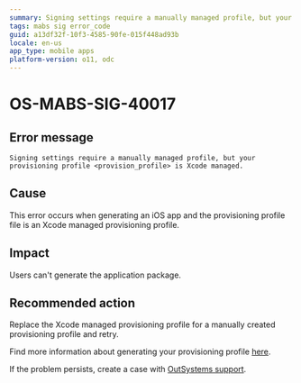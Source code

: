 ```yaml
---
summary: Signing settings require a manually managed profile, but your provisioning profile <provision_profile> is Xcode managed.
tags: mabs sig error_code
guid: a13df32f-10f3-4585-90fe-015f448ad93b
locale: en-us
app_type: mobile apps
platform-version: o11, odc
---
```


# OS-MABS-SIG-40017

## Error message

`Signing settings require a manually managed profile, but your provisioning profile <provision_profile> is Xcode managed.`

## Cause

This error occurs when generating an iOS app and the provisioning profile file is an Xcode managed provisioning profile.

## Impact

Users can't generate the application package.

## Recommended action

Replace the Xcode managed provisioning profile for a manually created provisioning profile and retry.

Find more information about generating your provisioning profile [here](https://success.outsystems.com/Documentation/11/Delivering_Mobile_Apps/Generate_and_Distribute_Your_Mobile_App/More_Information_on_Generating_and_Distributing_Mobile_Apps#create-a-provisioning-profile).

If the problem persists, create a case with [OutSystems support](https://www.outsystems.com/support/portal/open-support-case?ErrorCode=OS-MABS-SIG-40017).
